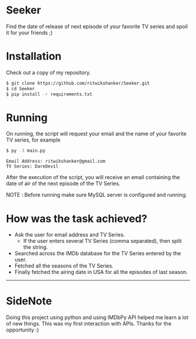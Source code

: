 # Seeker
Find the date of release of next episode of your favorite TV series and spoil it for your friends ;)

# Installation
Check out a copy of my repository.
```sh
$ git clone https://github.com/ritwikshanker/Seeker.git
$ cd Seeker
$ pip install -r requirements.txt
```

# Running
On running, the script will request your email and the name of your favorite TV series, for example
```sh
$ py -3 main.py
```

```
Email Address: ritwikshanker@gmail.com
TV Series: DareDevil
```
After the execution of the script, you will receive an email containing the date of air of the next episode of the TV Series.

NOTE : Before running make sure MySQL server is configured and running.

# How was the task achieved?
* Ask the user for email address and TV Series.
    * If the user enters several TV Series (comma separated), then split the string.
* Searched across the IMDb database for the TV Series entered by the user.
* Fetched all the seasons of the TV Series.
* Finally fetched the airing date in USA for all the episodes of last season.

-----
# SideNote
Doing this project using python and using IMDbPy API helped me learn a lot of new things. This was my first interaction with APIs. Thanks for the opportunity :)
